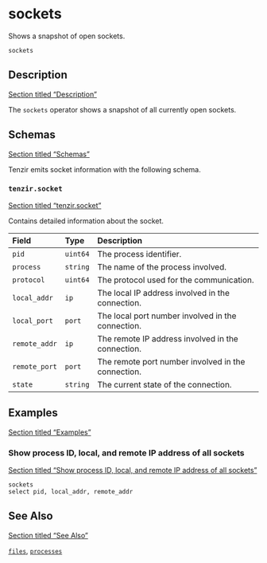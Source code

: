 # sockets

Shows a snapshot of open sockets.

```tql
sockets
```

## Description

[Section titled “Description”](#description)

The `sockets` operator shows a snapshot of all currently open sockets.

## Schemas

[Section titled “Schemas”](#schemas)

Tenzir emits socket information with the following schema.

### `tenzir.socket`

[Section titled “tenzir.socket”](#tenzirsocket)

Contains detailed information about the socket.

| Field         | Type     | Description                                        |
| :------------ | :------- | :------------------------------------------------- |
| `pid`         | `uint64` | The process identifier.                            |
| `process`     | `string` | The name of the process involved.                  |
| `protocol`    | `uint64` | The protocol used for the communication.           |
| `local_addr`  | `ip`     | The local IP address involved in the connection.   |
| `local_port`  | `port`   | The local port number involved in the connection.  |
| `remote_addr` | `ip`     | The remote IP address involved in the connection.  |
| `remote_port` | `port`   | The remote port number involved in the connection. |
| `state`       | `string` | The current state of the connection.               |

## Examples

[Section titled “Examples”](#examples)

### Show process ID, local, and remote IP address of all sockets

[Section titled “Show process ID, local, and remote IP address of all sockets”](#show-process-id-local-and-remote-ip-address-of-all-sockets)

```tql
sockets
select pid, local_addr, remote_addr
```

## See Also

[Section titled “See Also”](#see-also)

[`files`](/reference/operators/files), [`processes`](/reference/operators/processes)